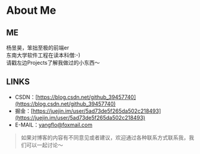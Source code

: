 # About Me
## ME
杨昱昊，笨拙至极的前端er  
东南大学软件工程在读本科僧:-)   
请戳左边Projects了解我做过的小东西～
## LINKS
- CSDN：[https://blog.csdn.net/github_39457740](https://blog.csdn.net/github_39457740)
- 掘金：[https://juejin.im/user/5ad73de5f265da502c218493](https://juejin.im/user/5ad73de5f265da502c218493)
- E-MAIL：[yangflo@foxmail.com](yangflo@foxmail.com)

> 如果对博客的内容有不同意见或者建议，欢迎通过各种联系方式联系我，我们可以一起讨论～


